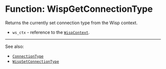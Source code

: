 # Function: WispGetConnectionType

Returns the currently set connection type from the Wisp context.

- `ws_ctx` - reference to the [`WispContext`](./WispContext.md).

---

See also:

- [`ConnectionType`](./ConnectionType.md)
- [`WispSetConnectionType`](./WispSetConnectionType.md)
